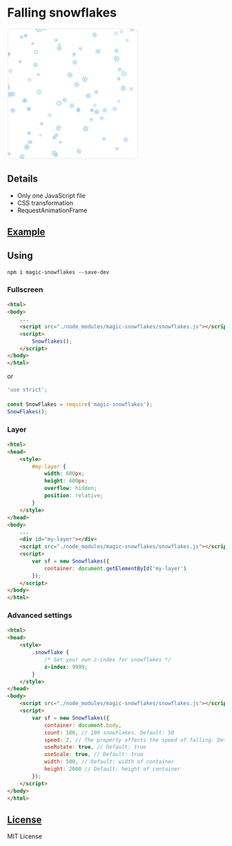 Falling snowflakes
==================
<img width="304" height="304" src="./images/promo.gif" />


## Details
- Only one JavaScript file
- CSS transformation
- RequestAnimationFrame

## [Example](https://hcodes.github.io/snowflakes/example/example.html)

## Using

```
npm i magic-snowflakes --save-dev
```

### Fullscreen
```html
<html>
<body>
    ...
    <script src="./node_modules/magic-snowflakes/snowflakes.js"></script>
    <script>
        Snowflakes();
    </script>
</body>
</html>
```

or

```js
'use strict';

const SnowFlakes = require('magic-snowflakes');
SnowFlakes();
```

### Layer

```html
<html>
<head>
    <style>
        #my-layer {
            width: 600px;
            height: 600px;
            overflow: hidden;
            position: relative;
        }
    </style>
</head>
<body>
    ...
    <div id="my-layer"></div>
    <script src="./node_modules/magic-snowflakes/snowflakes.js"></script>
    <script>
        var sf = new Snowflakes({
            container: document.getElementById('my-layer')
        });
    </script>
</body>
</html>
```

### Advanced settings
```html
<html>
<head>
    <style>
        .snowflake {
            /* Set your own z-index for snowflakes */
            z-index: 9999;
        }
    </style>
</head>
<body>
    <script src="./node_modules/magic-snowflakes/snowflakes.js"></script>
    <script>
        var sf = new Snowflakes({
            container: document.body,
            count: 100, // 100 snowflakes. Default: 50
            speed: 2, // The property affects the speed of falling. Default: 1
            useRotate: true, // Default: true
            useScale: true, // Default: true
            width: 500, // Default: width of container
            height: 2000 // Default: height of container
        });
    </script>
</body>
</html>
```

## [License](LICENSE)
MIT License
